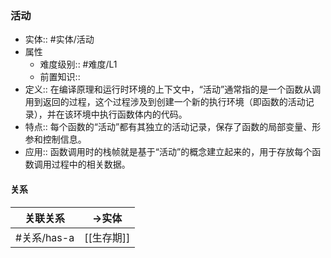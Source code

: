 ###  活动 
- 实体:: #实体/活动 
- 属性
	- 难度级别:: #难度/L1 
	- 前置知识::
- 定义::  在编译原理和运行时环境的上下文中，“活动”通常指的是一个函数从调用到返回的过程，这个过程涉及到创建一个新的执行环境（即函数的活动记录），并在该环境中执行函数体内的代码。
- 特点:: 每个函数的“活动”都有其独立的活动记录，保存了函数的局部变量、形参和控制信息。
- 应用:: 函数调用时的栈帧就是基于“活动”的概念建立起来的，用于存放每个函数调用过程中的相关数据。
#### 关系
| 关联关系 | ->实体 |
| ---- | ---- |
| #关系/has-a   | [[生存期]] |